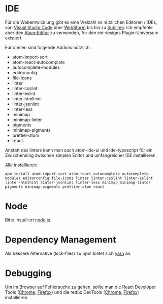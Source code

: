 # IDE

Für die Webentwicklung gibt es eine Vielzahl an nützlichen Editoren / IDEs, von [Visual Studio Code](https://code.visualstudio.com/) über [WebStorm](https://www.jetbrains.com/webstorm/) bis hin zu [Sublime](https://www.sublimetext.com/). Ich empfehle aber den [Atom-Editor](https://atom.io/) zu verwenden, für den ein riesiges Plugin-Universum existiert.

Für diesen sind folgende Addons nützlich:

* atom-import-sort
* atom-react-autocomplete
* autocomplete-modules
* editorconfig
* file-icons
* linter
* linter-csslint
* linter-eslint
* linter-htmlhint
* linter-jsonlint
* linter-less
* minimap
* minimap-linter
* pigments
* minimap-pigments
* prettier-atom
* react

Anstatt des linters kann man auch atom-ide-ui und ide-typescript für ein Zwischending zwischen simplen Editor und umfangreicher IDE installieren.

Alle installieren:

`apm install atom-import-sort atom-react-autocomplete autocomplete-modules editorconfig file-icons linter linter-csslint linter-eslint linter-htmlhint linter-jsonlint linter-less minimap minimap-linter pigments minimap-pigments prettier-atom react`

# Node

Bitte installiert [node.js](https://nodejs.org/en/).

# Dependency Management

Als bessere Alternative \(lock-files\) zu npm bietet sich [yarn](https://yarnpkg.com/lang/en/) an.

# Debugging

Um im Browser auf Fehlersuche zu gehen, sollte man die React Developer Tools \([Chrome](https://chrome.google.com/webstore/detail/react-developer-tools/fmkadmapgofadopljbjfkapdkoienihi), [Firefox](https://addons.mozilla.org/de/firefox/addon/react-devtools/)\) und die redux DevTools \([Chrome](https://chrome.google.com/webstore/detail/redux-devtools/lmhkpmbekcpmknklioeibfkpmmfibljd), [Firefox](https://addons.mozilla.org/de/firefox/addon/remotedev/)\) installieren.

